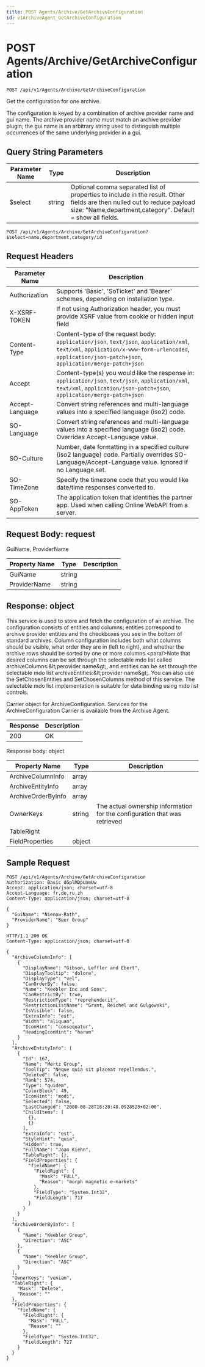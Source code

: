 ```yaml
---
title: POST Agents/Archive/GetArchiveConfiguration
id: v1ArchiveAgent_GetArchiveConfiguration
---
```


# POST Agents/Archive/GetArchiveConfiguration

```http
POST /api/v1/Agents/Archive/GetArchiveConfiguration
```

Get the configuration for one archive.

The configuration is keyed by a combination of archive provider name and gui name. The archive provider name must match an archive provider plugin; the gui name is an arbitrary string used to distinguish multiple occurrences of the same underlying provider in a gui.





## Query String Parameters

| Parameter Name | Type |  Description |
|----------------|------|--------------|
| $select | string |  Optional comma separated list of properties to include in the result. Other fields are then nulled out to reduce payload size: "Name,department,category". Default = show all fields. |

```http
POST /api/v1/Agents/Archive/GetArchiveConfiguration?$select=name,department,category/id
```


## Request Headers

| Parameter Name | Description |
|----------------|-------------|
| Authorization  | Supports 'Basic', 'SoTicket' and 'Bearer' schemes, depending on installation type. |
| X-XSRF-TOKEN   | If not using Authorization header, you must provide XSRF value from cookie or hidden input field |
| Content-Type | Content-type of the request body: `application/json`, `text/json`, `application/xml`, `text/xml`, `application/x-www-form-urlencoded`, `application/json-patch+json`, `application/merge-patch+json` |
| Accept         | Content-type(s) you would like the response in: `application/json`, `text/json`, `application/xml`, `text/xml`, `application/json-patch+json`, `application/merge-patch+json` |
| Accept-Language | Convert string references and multi-language values into a specified language (iso2) code. |
| SO-Language | Convert string references and multi-language values into a specified language (iso2) code. Overrides Accept-Language value. |
| SO-Culture | Number, date formatting in a specified culture (iso2 language) code. Partially overrides SO-Language/Accept-Language value. Ignored if no Language set. |
| SO-TimeZone | Specify the timezone code that you would like date/time responses converted to. |
| SO-AppToken | The application token that identifies the partner app. Used when calling Online WebAPI from a server. |

## Request Body: request  

GuiName, ProviderName 

| Property Name | Type |  Description |
|----------------|------|--------------|
| GuiName | string |  |
| ProviderName | string |  |


## Response: object

This service is used to store and fetch the configuration of an archive. The configuration consists of entities and columns; entities correspond to archive provider entities and the checkboxes you see in the bottom of standard archives. Column configuration includes both what columns should be visible, what order they are in (left to right), and whether the archive rows should be sorted by one or more columns.&lt;para/&gt;Note that desired columns can be set through the selectable mdo list called archiveColumns:&amp;lt;perovider name&amp;gt;, and entities can be set through the selectable mdo list archiveEntities:&amp;lt;provider name&amp;gt;. You can also use the SetChosenEntities and SetChosenColumns method of this service. The selectable mdo list implementation is suitable for data binding using mdo list controls.



Carrier object for ArchiveConfiguration.
Services for the ArchiveConfiguration Carrier is available from the <see cref="T:SuperOffice.CRM.Services.IArchiveAgent">Archive Agent</see>.

| Response | Description |
|----------------|-------------|
| 200 | OK |

Response body: object

| Property Name | Type |  Description |
|----------------|------|--------------|
| ArchiveColumnInfo | array |  |
| ArchiveEntityInfo | array |  |
| ArchiveOrderByInfo | array |  |
| OwnerKeys | string | The actual ownership information for the configuration that was retrieved |
| TableRight |  |  |
| FieldProperties | object |  |

## Sample Request

```http!
POST /api/v1/Agents/Archive/GetArchiveConfiguration
Authorization: Basic dGplMDpUamUw
Accept: application/json; charset=utf-8
Accept-Language: fr,de,ru,zh
Content-Type: application/json; charset=utf-8

{
  "GuiName": "Nienow-Rath",
  "ProviderName": "Beer Group"
}
```

```http_
HTTP/1.1 200 OK
Content-Type: application/json; charset=utf-8

{
  "ArchiveColumnInfo": [
    {
      "DisplayName": "Gibson, Leffler and Ebert",
      "DisplayTooltip": "dolore",
      "DisplayType": "vel",
      "CanOrderBy": false,
      "Name": "Keebler Inc and Sons",
      "CanRestrictBy": true,
      "RestrictionType": "reprehenderit",
      "RestrictionListName": "Grant, Reichel and Gulgowski",
      "IsVisible": false,
      "ExtraInfo": "est",
      "Width": "aliquam",
      "IconHint": "consequatur",
      "HeadingIconHint": "harum"
    }
  ],
  "ArchiveEntityInfo": [
    {
      "Id": 167,
      "Name": "Mertz Group",
      "ToolTip": "Neque quia sit placeat repellendus.",
      "Deleted": false,
      "Rank": 574,
      "Type": "quidem",
      "ColorBlock": 49,
      "IconHint": "modi",
      "Selected": false,
      "LastChanged": "2000-08-28T18:28:48.0928523+02:00",
      "ChildItems": [
        {},
        {}
      ],
      "ExtraInfo": "est",
      "StyleHint": "quia",
      "Hidden": true,
      "FullName": "Joan Kiehn",
      "TableRight": {},
      "FieldProperties": {
        "fieldName": {
          "FieldRight": {
            "Mask": "FULL",
            "Reason": "morph magnetic e-markets"
          },
          "FieldType": "System.Int32",
          "FieldLength": 717
        }
      }
    }
  ],
  "ArchiveOrderByInfo": [
    {
      "Name": "Keebler Group",
      "Direction": "ASC"
    },
    {
      "Name": "Keebler Group",
      "Direction": "ASC"
    }
  ],
  "OwnerKeys": "veniam",
  "TableRight": {
    "Mask": "Delete",
    "Reason": ""
  },
  "FieldProperties": {
    "fieldName": {
      "FieldRight": {
        "Mask": "FULL",
        "Reason": ""
      },
      "FieldType": "System.Int32",
      "FieldLength": 727
    }
  }
}
```